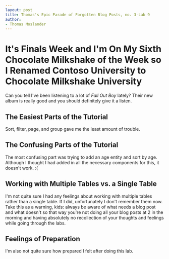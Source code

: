```yaml
---
layout: post
title: Thomas's Epic Parade of Forgotten Blog Posts, no. 3-Lab 9
author:
- Thomas Moslander
---
```

# It's Finals Week and I'm On My Sixth Chocolate Milkshake of the Week so I Renamed Contoso University to Chocolate Milkshake University

Can you tell I've been listening to a lot of *Fall Out Boy* lately? Their new album is really good and you should definitely give it a listen.

## The Easiest Parts of the Tutorial

Sort, filter, page, and group gave me the least amount of trouble.

## The Confusing Parts of the Tutorial

The most confusing part was trying to add an age entity and sort by age. Although I thought I had added in all the necessary components for this, it doesn't work. :(

## Working with Multiple Tables vs. a Single Table

I'm not quite sure I had any feelings about working with multiple tables rather than a single table. If I did, unfortunately I don't remember them now. Take this as a warning, kids: always be aware of what needs a blog post and what doesn't so that way you're not doing all your blog posts at 2 in the morning and having absolutely no recollection of your thoughts and feelings while going through the labs. 

## Feelings of Preparation

I'm also not quite sure how prepared I felt after doing this lab. 
